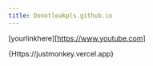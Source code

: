 ```yaml
---
title: Donotleakpls.github.io
--- 
```


 [yourlinkhere][https://www.youtube.com]


 {Https://justmonkey.vercel.app}





